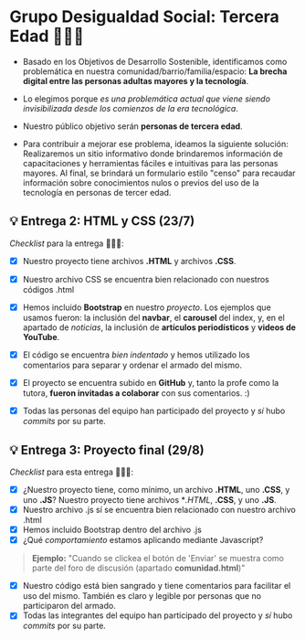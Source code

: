 # Grupo Desigualdad Social: Tercera Edad 🧓👴👵
- Basado en los Objetivos de Desarrollo Sostenible, identificamos como problemática en nuestra comunidad/barrio/familia/espacio: __La brecha digital entre las personas adultas mayores y la tecnología__. <br>
* Lo elegimos porque _es una problemática actual que viene siendo invisibilizada desde los comienzos de la era tecnológica_. <br>
+ Nuestro público objetivo serán __personas de tercera edad__. <br>
- Para contribuir a mejorar ese problema, ideamos la siguiente solución: <br>
Realizaremos un sitio informativo donde brindaremos información de capacitaciones y herramientas fáciles e intuitivas para las personas mayores. Al final, se brindará un formulario estilo "censo" para recaudar información sobre conocimientos nulos o previos del uso de la tecnología en personas de tercer edad. <br>

## 💡 Entrega 2: HTML y CSS (23/7)

*Checklist* para la entrega 🧓👴👵:
- [x] Nuestro proyecto tiene archivos **.HTML** y archivos **.CSS**.
- [x] Nuestro archivo CSS se encuentra bien relacionado con nuestros códigos .html
- [x] Hemos incluido **Bootstrap** en nuestro *proyecto*. Los ejemplos que usamos fueron: la inclusión del __navbar__, el __carousel__ del index, y, en el apartado de _noticias_, la inclusión de __artículos periodísticos__ y __videos de YouTube__.
- [x] El código se encuentra _bien indentado_ y hemos utilizado los comentarios para separar y ordenar el armado del mismo.
- [x] El proyecto se encuentra subido en __GitHub__ y, tanto la profe como la tutora, __fueron invitadas a colaborar__ con sus comentarios. :)
- [x] Todas las personas del equipo han participado del proyecto y _sí_ hubo _commits_ por su parte.


## 💡 Entrega 3: Proyecto final (29/8)

*Checklist* para esta entrega 🧓👴👵:
- [x] ¿Nuestro proyecto tiene, como mínimo, un archivo **.HTML**, uno **.CSS**, y uno **.JS**? Nuestro proyecto tiene archivos **.HTML*, **.CSS**, y uno **.JS**.
- [x] Nuestro archivo .js sí se encuentra bien relacionado con nuestro archivo .html
- [x] Hemos incluido Bootstrap dentro del archivo .js
- [x] ¿Qué *comportamiento* estamos aplicando mediante Javascript?
> **Ejemplo:**
>  "Cuando se clickea el botón de 'Enviar' se muestra como parte del foro de discusión (apartado **comunidad.html**)"
- [x] Nuestro código está bien sangrado y tiene comentarios para facilitar el uso del mismo. También es claro y legible por personas que no participaron del armado.
- [x] Todas las integrantes del equipo han participado del proyecto y _sí_ hubo _commits_ por su parte.
